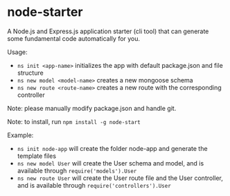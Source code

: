 # node-starter
A Node.js and Express.js application starter (cli tool) that can generate some fundamental code automatically for you.

Usage:

- `ns init <app-name>` initializes the app with default package.json and file structure
- `ns new model <model-name>` creates a new mongoose schema
- `ns new route <route-name>` creates a new route with the corresponding controller

Note: please manually modify package.json and handle git.

Note: to install, run `npm install -g node-start`

Example:

- `ns init node-app` will create the folder node-app and generate the template files
- `ns new model User` will create the User schema and model, and is available through `require('models').User`
- `ns new route User` will create the User route file and the User controller, and is available through `require('controllers').User`

